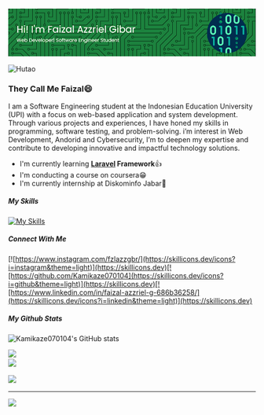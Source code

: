 <!-- # Hi there! I'm Faizal Azzriel Gibar 👋 -->
![Faizal](Asset/github-header.png)

![Hutao](https://i.pinimg.com/originals/0c/af/9f/0caf9f7b8ab4917287aaaf8b8b772cd7.gif)


### They Call Me Faizal😄
I am a Software Engineering student at the Indonesian Education University (UPI) with a focus on web-based application and system development. Through various projects and experiences, I have honed my skills in programming, software testing, and problem-solving. i’m interest in Web Development, Andorid and Cybersecurity, I’m to deepen my expertise and contribute to developing innovative and impactful technology solutions.
- I'm currently learning **[Laravel]() Framework**👍
- I'm conducting a course on coursera😁
- I'm currently internship at Diskominfo Jabar🏢
##### My Skills
[![My Skills](https://skillicons.dev/icons?i=html,css,javascript,php,bootstrap,laravel,react,tailwind,mysql&perline=5&theme=light)](https://skillicons.dev)


##### Connect With Me
[![https://www.instagram.com/fzlazzgbr/](https://skillicons.dev/icons?i=instagram&theme=light)](https://skillicons.dev)[![https://github.com/Kamikaze070104](https://skillicons.dev/icons?i=github&theme=light)](https://skillicons.dev)[![https://www.linkedin.com/in/faizal-azzriel-g-686b36258/](https://skillicons.dev/icons?i=linkedin&theme=light)](https://skillicons.dev)

##### My Github Stats
![Kamikaze070104's GitHub stats](https://github-readme-stats.vercel.app/api?username=Kamikaze070104&show_icons=true&theme=tokyonight)


![](https://nirzak-streak-stats.vercel.app/?user=Kamikaze070104&theme=dark&hide_border=false)<br/>
![](https://github-readme-stats.vercel.app/api/top-langs/?username=Kamikaze070104&theme=dark&hide_border=false&include_all_commits=false&count_private=false&layout=compact)

![](https://quotes-github-readme.vercel.app/api?type=horizontal&theme=radical)

---
[![](https://visitcount.itsvg.in/api?id=Kamikaze070104&icon=0&color=0)](https://visitcount.itsvg.in)
